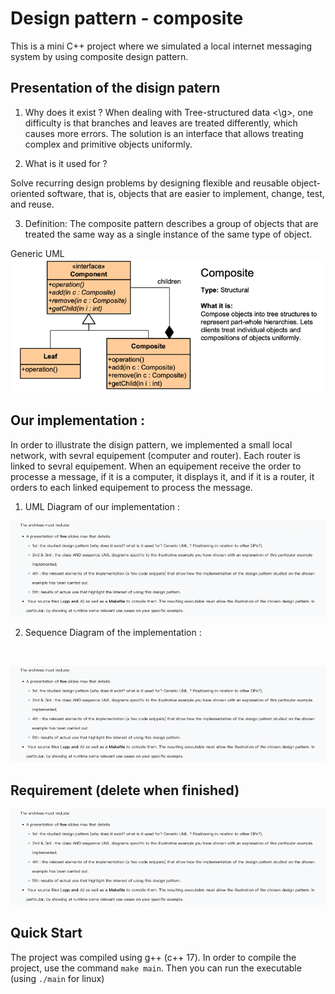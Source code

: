 # Design pattern - composite
This is a mini C++ project where we simulated a local internet messaging system by using composite design pattern.


## Presentation of the disign patern

1. Why does it exist ? 
When dealing with <g> Tree-structured data <\g>, one difficulty is that branches and leaves are treated differently, which causes more errors. The solution is an interface that allows treating complex and primitive objects uniformly.

2. What is it used for ?
 

Solve recurring design problems by designing flexible and reusable object-oriented software, that is, objects that are easier to implement, change, test, and reuse.

3. Definition:
The composite pattern describes a group of objects that are treated the same way as a single instance of the same type of object. <br />
 
Generic UML <br />
![img.png](img.png)


## Our implementation :
In order to illustrate the disign pattern, we implemented a small local network, with sevral equipement (computer and router). Each router is linked to sevral equipement. When an equipement receive the order to processe a message, if it is a computer, it displays it, and if it is a router, it orders to each linked equipement to process the message. <br />
1. UML Diagram of our implementation : 

![img_1.png](img_1.png)

2. Sequence Diagram of the implementation :
  <br />

![img_1.png](img_1.png)
  
## Requirement (delete when finished)
![img_1.png](img_1.png)
 
## Quick Start

The project was compiled using g++ (c++ 17). In order to compile the project, use the command `make main`. Then you can run the executable (using `./main` for linux) 





